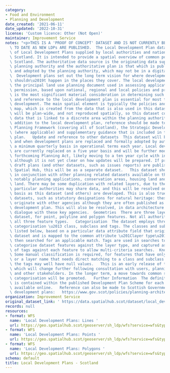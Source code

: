 ```yaml
---
category:
- Food and Environment
- Planning and Development
date_created: '2021-06-11'
date_updated: '2022-10-31'
license: 'Custom licence: Other (Not Open)'
maintainer: Improvement Service
notes: "<p>THIS IS A 'PROOF OF CONCEPT' DATASET AND IS NOT CURRENTLY BEING KEPT UP\
  \ TO DATE AS NEW LDPs ARE PUBLISHED.  The Local Development Plan dataset is a composition\
  \ of Local Development Plans supplied by local authorities and national parks in\
  \ Scotland. It is intended to provide a spatial overview of common policies across\
  \ Scotland. The authoritative data source is the originating data supplied by the\
  \ planning authority and the authoritative plan is that which is published as approved\
  \ and adopted by the planning authority, which may not be in a digital format. \
  \  Development plans set out the long term vision for where development should and\
  \ shouldn\u2019t happen in the places they cover. The local development plan is\
  \ the principal land use planning document used in assessing applications for planning\
  \ permission, based upon national, regional and local policies and proposals. It\
  \ is the most significant material consideration in determining such applications\
  \ and reference to the local development plan is essential for most types of proposed\
  \ development. The main spatial element is typically the policies and proposals\
  \ map, which is created from the data that is also used in this dataset. Some policies\
  \ will be plan-wide, and not reproduced spatially, so this dataset contains policy\
  \ data that is linked to a discrete area within the planning authority area.   In\
  \ addition to the local development plan, reference should be made to the National\
  \ Planning Framework (covering all of Scotland), the Strategic Development Plan\
  \ (where applicable) and supplementary guidance that is included in the development\
  \ plan.   Update and reference to other datasets  This dataset will be updated as\
  \ and when development plans are replaced and formally adopted by authorities, on\
  \ a minimum quarterly basis in operational terms each year. Local development plans\
  \ are currently replaced on a five year basis and will be further modified by the\
  \ forthcoming Planning Act, likely moving to a ten year cycle with interim updates,\
  \ although it is not yet clear on how updates will be prepared. If proposed and\
  \ draft plans (and other datasets, such as issues reports) are published on the\
  \ Spatial Hub, this will be as a separate dataset.   This dataset should be used\
  \ in conjunction with other planning related datasets available on the Spatial Hub,\
  \ notably planning applications, conservation areas, housing land and employment\
  \ land. There may be some duplication with related layers, due to the ways that\
  \ particular authorities may share data, and this will be resolved on a layer-by-layer\
  \ basis as this dataset (and others) are developed. This is also true for some national\
  \ datasets, such as statutory designations for natural heritage: these typically\
  \ originate with other agencies although they are often published as part of a local\
  \ development plan. This will also be resolved, in data architecture terms, through\
  \ dialogue with these key agencies.  Geometries  There are three layers within this\
  \ dataset, for point, polyline and polygon features. Not all authorities capture\
  \ all three feature types.   Categorisation  The dataset employs three levels of\
  \ categorisation \u2013 class, subclass and tags. The classes and subclasses are\
  \ listed below, based on a particular data attribute field that originates in the\
  \ dataset and is mapped to the common attribute \u201Clayer type\u201D which is\
  \ then searched for an applicable match. Tags are used in searches to match and\
  \ categorise dataset features against the layer type, and captured as a full list\
  \ of tags against each feature to allow multi-criteria searches.  Known Issues \
  \ Some manual classification is required, for features that have only a reference\
  \ or a layer name that needs direct matching to a class and subclass. In this case,\
  \ the tags may well have null values.   This is an early release of the dataset,\
  \ which will change further following consultation with users, planning authorities\
  \ and other stakeholders. In the longer term, a move towards common standards and\
  \ categorisation will be promoted.   Further Information  The definitive description\
  \ is contained within the published Development Plan Scheme for each planning authority,\
  \ available online.   Reference can also be made to Scottish Government policy on\
  \ development plans:   https://www.gov.scot/policies/planning-architecture/development-plans/</p>"
organization: Improvement Service
original_dataset_link: ' https://data.spatialhub.scot/dataset/local_development_plans-is'
records: null
resources:
- format: WFS
  name: 'Local Development Plans: Lines '
  url: https://geo.spatialhub.scot/geoserver/sh_ldp/wfs?service=wfs&typeName=sh_ldp:pub_ldplin
- format: WFS
  name: 'Local Development Plans: Points '
  url: https://geo.spatialhub.scot/geoserver/sh_ldp/wfs?service=wfs&typeName=sh_ldp:pub_ldppnt
- format: WFS
  name: 'Local Development Plans: Polygons '
  url: https://geo.spatialhub.scot/geoserver/sh_ldp/wfs?service=wfs&typeName=sh_ldp:pub_ldppol
schema: default
title: Local Development Plans - Scotland
---
```


